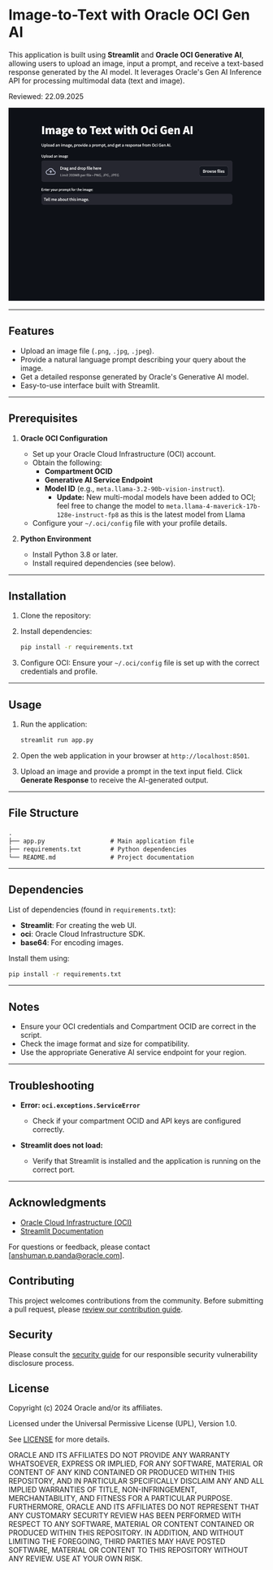 
# Image-to-Text with Oracle OCI Gen AI

This application is built using **Streamlit** and **Oracle OCI Generative AI**, allowing users to upload an image, input a prompt, and receive a text-based response generated by the AI model. It leverages Oracle's Gen AI Inference API for processing multimodal data (text and image).

Reviewed: 22.09.2025

<img src="./image1.png">
</img>

---

## Features

- Upload an image file (`.png`, `.jpg`, `.jpeg`).
- Provide a natural language prompt describing your query about the image.
- Get a detailed response generated by Oracle's Generative AI model.
- Easy-to-use interface built with Streamlit.

---

## Prerequisites

1. **Oracle OCI Configuration**
   - Set up your Oracle Cloud Infrastructure (OCI) account.
   - Obtain the following:
     - **Compartment OCID**
     - **Generative AI Service Endpoint**
     - **Model ID** (e.g., `meta.llama-3.2-90b-vision-instruct`).
       - **Update:** New multi-modal models have been added to OCI; feel free to change the model to `meta.llama-4-maverick-17b-128e-instruct-fp8` as this is the latest model from Llama
   - Configure your `~/.oci/config` file with your profile details.

2. **Python Environment**
   - Install Python 3.8 or later.
   - Install required dependencies (see below).

---

## Installation

1. Clone the repository:
  

2. Install dependencies:
   ```bash
   pip install -r requirements.txt
   ```

3. Configure OCI:
   Ensure your `~/.oci/config` file is set up with the correct credentials and profile.

---

## Usage

1. Run the application:
   ```bash
   streamlit run app.py
   ```

2. Open the web application in your browser at `http://localhost:8501`.

3. Upload an image and provide a prompt in the text input field. Click **Generate Response** to receive the AI-generated output.

---

## File Structure

```plaintext
.
├── app.py                  # Main application file
├── requirements.txt        # Python dependencies
└── README.md               # Project documentation
```

---

## Dependencies

List of dependencies (found in `requirements.txt`):
- **Streamlit**: For creating the web UI.
- **oci**: Oracle Cloud Infrastructure SDK.
- **base64**: For encoding images.

Install them using:
```bash
pip install -r requirements.txt
```

---

## Notes

- Ensure your OCI credentials and Compartment OCID are correct in the script.
- Check the image format and size for compatibility.
- Use the appropriate Generative AI service endpoint for your region.

---

## Troubleshooting

- **Error: `oci.exceptions.ServiceError`**
  - Check if your compartment OCID and API keys are configured correctly.
  
- **Streamlit does not load:**
  - Verify that Streamlit is installed and the application is running on the correct port.



---

## Acknowledgments

- [Oracle Cloud Infrastructure (OCI)](https://www.oracle.com/cloud/)
- [Streamlit Documentation](https://docs.streamlit.io/)
  
For questions or feedback, please contact [anshuman.p.panda@oracle.com].



## Contributing
<!-- If your project has specific contribution requirements, update the
    CONTRIBUTING.md file to ensure those requirements are clearly explained. -->

This project welcomes contributions from the community. Before submitting a pull
request, please [review our contribution guide](./CONTRIBUTING.md).

## Security

Please consult the [security guide](./SECURITY.md) for our responsible security
vulnerability disclosure process.

## License
Copyright (c) 2024 Oracle and/or its affiliates.

Licensed under the Universal Permissive License (UPL), Version 1.0.

See [LICENSE](LICENSE.txt) for more details.

ORACLE AND ITS AFFILIATES DO NOT PROVIDE ANY WARRANTY WHATSOEVER, EXPRESS OR IMPLIED, FOR ANY SOFTWARE, MATERIAL OR CONTENT OF ANY KIND CONTAINED OR PRODUCED WITHIN THIS REPOSITORY, AND IN PARTICULAR SPECIFICALLY DISCLAIM ANY AND ALL IMPLIED WARRANTIES OF TITLE, NON-INFRINGEMENT, MERCHANTABILITY, AND FITNESS FOR A PARTICULAR PURPOSE.  FURTHERMORE, ORACLE AND ITS AFFILIATES DO NOT REPRESENT THAT ANY CUSTOMARY SECURITY REVIEW HAS BEEN PERFORMED WITH RESPECT TO ANY SOFTWARE, MATERIAL OR CONTENT CONTAINED OR PRODUCED WITHIN THIS REPOSITORY. IN ADDITION, AND WITHOUT LIMITING THE FOREGOING, THIRD PARTIES MAY HAVE POSTED SOFTWARE, MATERIAL OR CONTENT TO THIS REPOSITORY WITHOUT ANY REVIEW. USE AT YOUR OWN RISK. 
